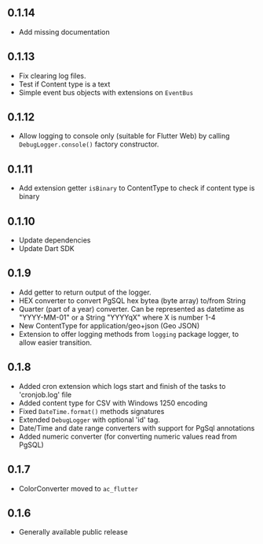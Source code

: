 ## 0.1.14

- Add missing documentation

## 0.1.13

- Fix clearing log files.
- Test if Content type is a text
- Simple event bus objects with extensions on `EventBus`

## 0.1.12

- Allow logging to console only (suitable for Flutter Web) by calling `DebugLogger.console()` factory constructor.

## 0.1.11

- Add extension getter `isBinary` to ContentType to check if content type is binary

## 0.1.10

- Update dependencies
- Update Dart SDK

## 0.1.9

- Add getter to return output of the logger.
- HEX converter to convert PgSQL hex bytea (byte array) to/from String
- Quarter (part of a year) converter. Can be represented as datetime as "YYYY-MM-01" or a String "YYYYqX" where X is number 1-4
- New ContentType for application/geo+json (Geo JSON)
- Extension to offer logging methods from `logging` package logger, to allow easier transition.

## 0.1.8

- Added cron extension which logs start and finish of the tasks to 'cronjob.log' file
- Added content type for CSV with Windows 1250 encoding
- Fixed `DateTime.format()` methods signatures
- Extended `DebugLogger` with optional 'id' tag.
- Date/Time and date range converters with support for PgSql annotations
- Added numeric converter (for converting numeric values read from PgSQL)

## 0.1.7

- ColorConverter moved to `ac_flutter`

## 0.1.6

- Generally available public release
